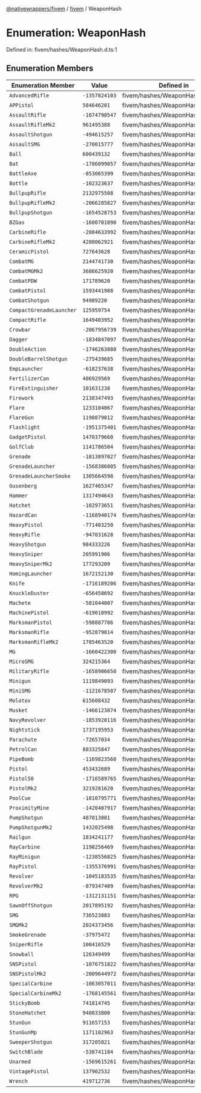 [@nativewrappers/fivem](../../README.md) / [fivem](../README.md) / WeaponHash

# Enumeration: WeaponHash

Defined in: fivem/hashes/WeaponHash.d.ts:1

## Enumeration Members

| Enumeration Member | Value | Defined in |
| ------ | ------ | ------ |
| <a id="advancedrifle"></a> `AdvancedRifle` | `-1357824103` | fivem/hashes/WeaponHash.d.ts:66 |
| <a id="appistol"></a> `APPistol` | `584646201` | fivem/hashes/WeaponHash.d.ts:23 |
| <a id="assaultrifle"></a> `AssaultRifle` | `-1074790547` | fivem/hashes/WeaponHash.d.ts:62 |
| <a id="assaultriflemk2"></a> `AssaultRifleMk2` | `961495388` | fivem/hashes/WeaponHash.d.ts:63 |
| <a id="assaultshotgun"></a> `AssaultShotgun` | `-494615257` | fivem/hashes/WeaponHash.d.ts:55 |
| <a id="assaultsmg"></a> `AssaultSMG` | `-270015777` | fivem/hashes/WeaponHash.d.ts:43 |
| <a id="ball"></a> `Ball` | `600439132` | fivem/hashes/WeaponHash.d.ts:96 |
| <a id="bat"></a> `Bat` | `-1786099057` | fivem/hashes/WeaponHash.d.ts:3 |
| <a id="battleaxe"></a> `BattleAxe` | `-853065399` | fivem/hashes/WeaponHash.d.ts:17 |
| <a id="bottle"></a> `Bottle` | `-102323637` | fivem/hashes/WeaponHash.d.ts:4 |
| <a id="bullpuprifle"></a> `BullpupRifle` | `2132975508` | fivem/hashes/WeaponHash.d.ts:69 |
| <a id="bullpupriflemk2"></a> `BullpupRifleMk2` | `-2066285827` | fivem/hashes/WeaponHash.d.ts:70 |
| <a id="bullpupshotgun"></a> `BullpupShotgun` | `-1654528753` | fivem/hashes/WeaponHash.d.ts:56 |
| <a id="bzgas"></a> `BZGas` | `-1600701090` | fivem/hashes/WeaponHash.d.ts:90 |
| <a id="carbinerifle"></a> `CarbineRifle` | `-2084633992` | fivem/hashes/WeaponHash.d.ts:64 |
| <a id="carbineriflemk2"></a> `CarbineRifleMk2` | `4208062921` | fivem/hashes/WeaponHash.d.ts:65 |
| <a id="ceramicpistol"></a> `CeramicPistol` | `727643628` | fivem/hashes/WeaponHash.d.ts:37 |
| <a id="combatmg"></a> `CombatMG` | `2144741730` | fivem/hashes/WeaponHash.d.ts:49 |
| <a id="combatmgmk2"></a> `CombatMGMk2` | `3686625920` | fivem/hashes/WeaponHash.d.ts:50 |
| <a id="combatpdw"></a> `CombatPDW` | `171789620` | fivem/hashes/WeaponHash.d.ts:44 |
| <a id="combatpistol"></a> `CombatPistol` | `1593441988` | fivem/hashes/WeaponHash.d.ts:22 |
| <a id="combatshotgun"></a> `CombatShotgun` | `94989220` | fivem/hashes/WeaponHash.d.ts:61 |
| <a id="compactgrenadelauncher"></a> `CompactGrenadeLauncher` | `125959754` | fivem/hashes/WeaponHash.d.ts:86 |
| <a id="compactrifle"></a> `CompactRifle` | `1649403952` | fivem/hashes/WeaponHash.d.ts:71 |
| <a id="crowbar"></a> `Crowbar` | `-2067956739` | fivem/hashes/WeaponHash.d.ts:5 |
| <a id="dagger"></a> `Dagger` | `-1834847097` | fivem/hashes/WeaponHash.d.ts:2 |
| <a id="doubleaction"></a> `DoubleAction` | `-1746263880` | fivem/hashes/WeaponHash.d.ts:35 |
| <a id="doublebarrelshotgun"></a> `DoubleBarrelShotgun` | `-275439685` | fivem/hashes/WeaponHash.d.ts:59 |
| <a id="emplauncher"></a> `EmpLauncher` | `-618237638` | fivem/hashes/WeaponHash.d.ts:88 |
| <a id="fertilizercan"></a> `FertilizerCan` | `406929569` | fivem/hashes/WeaponHash.d.ts:103 |
| <a id="fireextinguisher"></a> `FireExtinguisher` | `101631238` | fivem/hashes/WeaponHash.d.ts:101 |
| <a id="firework"></a> `Firework` | `2138347493` | fivem/hashes/WeaponHash.d.ts:83 |
| <a id="flare"></a> `Flare` | `1233104067` | fivem/hashes/WeaponHash.d.ts:98 |
| <a id="flaregun"></a> `FlareGun` | `1198879012` | fivem/hashes/WeaponHash.d.ts:31 |
| <a id="flashlight"></a> `Flashlight` | `-1951375401` | fivem/hashes/WeaponHash.d.ts:7 |
| <a id="gadgetpistol"></a> `GadgetPistol` | `1470379660` | fivem/hashes/WeaponHash.d.ts:39 |
| <a id="golfclub"></a> `GolfClub` | `1141786504` | fivem/hashes/WeaponHash.d.ts:8 |
| <a id="grenade"></a> `Grenade` | `-1813897027` | fivem/hashes/WeaponHash.d.ts:89 |
| <a id="grenadelauncher"></a> `GrenadeLauncher` | `-1568386805` | fivem/hashes/WeaponHash.d.ts:80 |
| <a id="grenadelaunchersmoke"></a> `GrenadeLauncherSmoke` | `1305664598` | fivem/hashes/WeaponHash.d.ts:81 |
| <a id="gusenberg"></a> `Gusenberg` | `1627465347` | fivem/hashes/WeaponHash.d.ts:51 |
| <a id="hammer"></a> `Hammer` | `1317494643` | fivem/hashes/WeaponHash.d.ts:9 |
| <a id="hatchet"></a> `Hatchet` | `-102973651` | fivem/hashes/WeaponHash.d.ts:10 |
| <a id="hazardcan"></a> `HazardCan` | `-1168940174` | fivem/hashes/WeaponHash.d.ts:102 |
| <a id="heavypistol"></a> `HeavyPistol` | `-771403250` | fivem/hashes/WeaponHash.d.ts:29 |
| <a id="heavyrifle"></a> `HeavyRifle` | `-947031628` | fivem/hashes/WeaponHash.d.ts:73 |
| <a id="heavyshotgun"></a> `HeavyShotgun` | `984333226` | fivem/hashes/WeaponHash.d.ts:58 |
| <a id="heavysniper"></a> `HeavySniper` | `205991906` | fivem/hashes/WeaponHash.d.ts:75 |
| <a id="heavysnipermk2"></a> `HeavySniperMk2` | `177293209` | fivem/hashes/WeaponHash.d.ts:76 |
| <a id="hominglauncher"></a> `HomingLauncher` | `1672152130` | fivem/hashes/WeaponHash.d.ts:85 |
| <a id="knife"></a> `Knife` | `-1716189206` | fivem/hashes/WeaponHash.d.ts:12 |
| <a id="knuckleduster"></a> `KnuckleDuster` | `-656458692` | fivem/hashes/WeaponHash.d.ts:11 |
| <a id="machete"></a> `Machete` | `-581044007` | fivem/hashes/WeaponHash.d.ts:13 |
| <a id="machinepistol"></a> `MachinePistol` | `-619010992` | fivem/hashes/WeaponHash.d.ts:45 |
| <a id="marksmanpistol"></a> `MarksmanPistol` | `-598887786` | fivem/hashes/WeaponHash.d.ts:32 |
| <a id="marksmanrifle"></a> `MarksmanRifle` | `-952879014` | fivem/hashes/WeaponHash.d.ts:77 |
| <a id="marksmanriflemk2"></a> `MarksmanRifleMk2` | `1785463520` | fivem/hashes/WeaponHash.d.ts:78 |
| <a id="mg"></a> `MG` | `-1660422300` | fivem/hashes/WeaponHash.d.ts:48 |
| <a id="microsmg"></a> `MicroSMG` | `324215364` | fivem/hashes/WeaponHash.d.ts:40 |
| <a id="militaryrifle"></a> `MilitaryRifle` | `-1658906650` | fivem/hashes/WeaponHash.d.ts:72 |
| <a id="minigun"></a> `Minigun` | `1119849093` | fivem/hashes/WeaponHash.d.ts:82 |
| <a id="minismg"></a> `MiniSMG` | `-1121678507` | fivem/hashes/WeaponHash.d.ts:46 |
| <a id="molotov"></a> `Molotov` | `615608432` | fivem/hashes/WeaponHash.d.ts:91 |
| <a id="musket"></a> `Musket` | `-1466123874` | fivem/hashes/WeaponHash.d.ts:57 |
| <a id="navyrevolver"></a> `NavyRevolver` | `-1853920116` | fivem/hashes/WeaponHash.d.ts:38 |
| <a id="nightstick"></a> `Nightstick` | `1737195953` | fivem/hashes/WeaponHash.d.ts:15 |
| <a id="parachute"></a> `Parachute` | `-72657034` | fivem/hashes/WeaponHash.d.ts:100 |
| <a id="petrolcan"></a> `PetrolCan` | `883325847` | fivem/hashes/WeaponHash.d.ts:99 |
| <a id="pipebomb"></a> `PipeBomb` | `-1169823560` | fivem/hashes/WeaponHash.d.ts:95 |
| <a id="pistol"></a> `Pistol` | `453432689` | fivem/hashes/WeaponHash.d.ts:20 |
| <a id="pistol50"></a> `Pistol50` | `-1716589765` | fivem/hashes/WeaponHash.d.ts:26 |
| <a id="pistolmk2"></a> `PistolMk2` | `3219281620` | fivem/hashes/WeaponHash.d.ts:21 |
| <a id="poolcue"></a> `PoolCue` | `-1810795771` | fivem/hashes/WeaponHash.d.ts:18 |
| <a id="proximitymine"></a> `ProximityMine` | `-1420407917` | fivem/hashes/WeaponHash.d.ts:93 |
| <a id="pumpshotgun"></a> `PumpShotgun` | `487013001` | fivem/hashes/WeaponHash.d.ts:52 |
| <a id="pumpshotgunmk2"></a> `PumpShotgunMk2` | `1432025498` | fivem/hashes/WeaponHash.d.ts:53 |
| <a id="railgun"></a> `Railgun` | `1834241177` | fivem/hashes/WeaponHash.d.ts:84 |
| <a id="raycarbine"></a> `RayCarbine` | `1198256469` | fivem/hashes/WeaponHash.d.ts:47 |
| <a id="rayminigun"></a> `RayMinigun` | `-1238556825` | fivem/hashes/WeaponHash.d.ts:87 |
| <a id="raypistol"></a> `RayPistol` | `-1355376991` | fivem/hashes/WeaponHash.d.ts:36 |
| <a id="revolver"></a> `Revolver` | `-1045183535` | fivem/hashes/WeaponHash.d.ts:33 |
| <a id="revolvermk2"></a> `RevolverMk2` | `-879347409` | fivem/hashes/WeaponHash.d.ts:34 |
| <a id="rpg"></a> `RPG` | `-1312131151` | fivem/hashes/WeaponHash.d.ts:79 |
| <a id="sawnoffshotgun"></a> `SawnOffShotgun` | `2017895192` | fivem/hashes/WeaponHash.d.ts:54 |
| <a id="smg"></a> `SMG` | `736523883` | fivem/hashes/WeaponHash.d.ts:41 |
| <a id="smgmk2"></a> `SMGMk2` | `2024373456` | fivem/hashes/WeaponHash.d.ts:42 |
| <a id="smokegrenade"></a> `SmokeGrenade` | `-37975472` | fivem/hashes/WeaponHash.d.ts:97 |
| <a id="sniperrifle"></a> `SniperRifle` | `100416529` | fivem/hashes/WeaponHash.d.ts:74 |
| <a id="snowball"></a> `Snowball` | `126349499` | fivem/hashes/WeaponHash.d.ts:94 |
| <a id="snspistol"></a> `SNSPistol` | `-1076751822` | fivem/hashes/WeaponHash.d.ts:27 |
| <a id="snspistolmk2"></a> `SNSPistolMk2` | `-2009644972` | fivem/hashes/WeaponHash.d.ts:28 |
| <a id="specialcarbine"></a> `SpecialCarbine` | `-1063057011` | fivem/hashes/WeaponHash.d.ts:67 |
| <a id="specialcarbinemk2"></a> `SpecialCarbineMk2` | `-1768145561` | fivem/hashes/WeaponHash.d.ts:68 |
| <a id="stickybomb"></a> `StickyBomb` | `741814745` | fivem/hashes/WeaponHash.d.ts:92 |
| <a id="stonehatchet"></a> `StoneHatchet` | `940833800` | fivem/hashes/WeaponHash.d.ts:19 |
| <a id="stungun"></a> `StunGun` | `911657153` | fivem/hashes/WeaponHash.d.ts:24 |
| <a id="stungunmp"></a> `StunGunMp` | `1171102963` | fivem/hashes/WeaponHash.d.ts:25 |
| <a id="sweepershotgun"></a> `SweeperShotgun` | `317205821` | fivem/hashes/WeaponHash.d.ts:60 |
| <a id="switchblade"></a> `SwitchBlade` | `-538741184` | fivem/hashes/WeaponHash.d.ts:14 |
| <a id="unarmed"></a> `Unarmed` | `-1569615261` | fivem/hashes/WeaponHash.d.ts:6 |
| <a id="vintagepistol"></a> `VintagePistol` | `137902532` | fivem/hashes/WeaponHash.d.ts:30 |
| <a id="wrench"></a> `Wrench` | `419712736` | fivem/hashes/WeaponHash.d.ts:16 |
